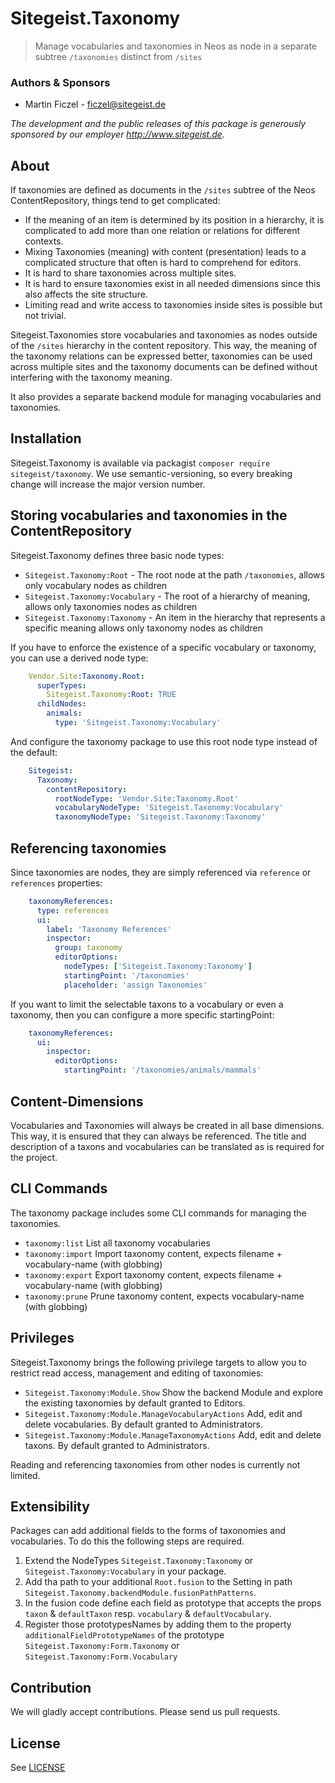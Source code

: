 # Sitegeist.Taxonomy

> Manage vocabularies and taxonomies in Neos as node in a separate subtree `/taxonomies` distinct from `/sites`

### Authors & Sponsors

* Martin Ficzel - ficzel@sitegeist.de

*The development and the public releases of this package is generously sponsored by our employer http://www.sitegeist.de.*

## About

If taxonomies are defined as documents in the `/sites` subtree of the Neos ContentRepository, things tend to get
complicated:

 - If the meaning of an item is determined by its position in a hierarchy, it is complicated to add more than one
   relation or relations for different contexts.
 - Mixing Taxonomies (meaning) with content (presentation) leads to a complicated structure that often is hard to
   comprehend for editors.
 - It is hard to share taxonomies across multiple sites.
 - It is hard to ensure taxonomies exist in all needed dimensions since this also affects the site structure.
 - Limiting read and write access to taxonomies inside sites is possible but not trivial.

Sitegeist.Taxonomies store vocabularies and taxonomies as nodes outside of the `/sites` hierarchy in the content
repository. This way, the meaning of the taxonomy relations can be expressed better, taxonomies can be used across
multiple sites and the taxonomy documents can be defined without interfering with the taxonomy meaning.

It also provides a separate backend module for managing vocabularies and taxonomies.

## Installation

Sitegeist.Taxonomy is available via packagist `composer require sitegeist/taxonomy`.
We use semantic-versioning, so every breaking change will increase the major version number.

## Storing vocabularies and taxonomies in the ContentRepository

Sitegeist.Taxonomy defines three basic node types:

- `Sitegeist.Taxonomy:Root` - The root node at the path `/taxonomies`, allows only vocabulary nodes as children
- `Sitegeist.Taxonomy:Vocabulary` - The root of a hierarchy of meaning, allows only taxonomies nodes as children   
- `Sitegeist.Taxonomy:Taxonomy` - An item in the hierarchy that represents a specific meaning allows only taxonomy
  nodes as children

If you have to enforce the existence of a specific vocabulary or taxonomy, you can use a derived node type:

```YAML
    Vendor.Site:Taxonomy.Root:
      superTypes:
        Sitegeist.Taxonomy:Root: TRUE
      childNodes:
        animals:
          type: 'Sitegeist.Taxonomy:Vocabulary'
```

And configure the taxonomy package to use this root node type instead of the default:

```YAML
    Sitegeist:
      Taxonomy:
        contentRepository:
          rootNodeType: 'Vendor.Site:Taxonomy.Root'
          vocabularyNodeType: 'Sitegeist.Taxonomy:Vocabulary'
          taxonomyNodeType: 'Sitegeist.Taxonomy:Taxonomy'
```

## Referencing taxonomies

Since taxonomies are nodes, they are simply referenced via `reference` or `references` properties:

```YAML
    taxonomyReferences:
      type: references
      ui:
        label: 'Taxonomy References'
        inspector:
          group: taxonomy
          editorOptions:
            nodeTypes: ['Sitegeist.Taxonomy:Taxonomy']
            startingPoint: '/taxonomies'
            placeholder: 'assign Taxonomies'
```

If you want to limit the selectable taxons to a vocabulary or even a taxonomy, then you can configure a more specific
startingPoint:

```YAML
    taxonomyReferences:
      ui:
        inspector:
          editorOptions:
            startingPoint: '/taxonomies/animals/mammals'
```

## Content-Dimensions

Vocabularies and Taxonomies will always be created in all base dimensions. This way, it is ensured that they can
always be referenced. The title and description of a taxons and vocabularies can be translated as is required for
the project.

## CLI Commands

The taxonomy package includes some CLI commands for managing the taxonomies.

- `taxonomy:list` List all taxonomy vocabularies
- `taxonomy:import` Import taxonomy content, expects filename + vocabulary-name (with globbing)
- `taxonomy:export` Export taxonomy content, expects filename + vocabulary-name (with globbing)
- `taxonomy:prune` Prune taxonomy content, expects vocabulary-name (with globbing)

## Privileges

Sitegeist.Taxonomy brings the following privilege targets to allow you to restrict read access, management and editing
of taxonomies:

- `Sitegeist.Taxonomy:Module.Show` Show the backend Module and explore the existing taxonomies by default granted to Editors.
- `Sitegeist.Taxonomy:Module.ManageVocabularyActions` Add, edit and delete vocabularies. By default granted to Administrators.
- `Sitegeist.Taxonomy:Module.ManageTaxonomyActions` Add, edit and delete taxons. By default granted to Administrators.

Reading and referencing taxonomies from other nodes is currently not limited.

## Extensibility

Packages can add additional fields to the forms of taxonomies and vocabularies. To do this 
the following steps are required.

1. Extend the NodeTypes `Sitegeist.Taxonomy:Taxonomy` or `Sitegeist.Taxonomy:Vocabulary` in your package.
2. Add tha path to your additional `Root.fusion` to the Setting in path `Sitegeist.Taxonomy.backendModule.fusionPathPatterns`.
3. In the fusion code define each field as prototype that accepts the props `taxon` & `defaultTaxon` resp. `vocabulary` & `defaultVocabulary`. 
4. Register those prototypesNames by adding them to the property `additionalFieldPrototypeNames` of the prototype `Sitegeist.Taxonomy:Form.Taxonomy` or `Sitegeist.Taxonomy:Form.Vocabulary`

## Contribution

We will gladly accept contributions. Please send us pull requests.

## License

See [LICENSE](./LICENSE)
